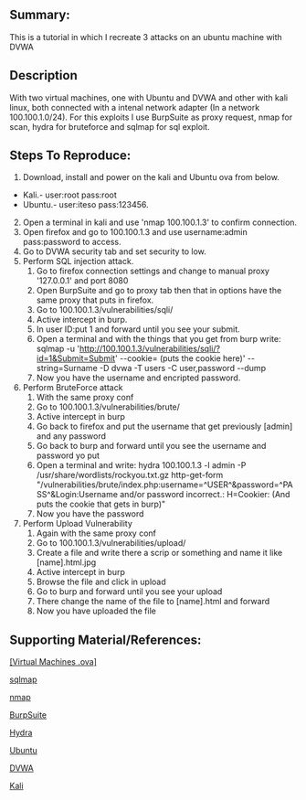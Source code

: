 ## Summary:
This is a tutorial in which I recreate 3 attacks on an ubuntu machine with DVWA

## Description
With two virtual machines, one with Ubuntu and DVWA and other with kali linux, both connected with a intenal network adapter (In a network 100.100.1.0/24). For this exploits I use BurpSuite as proxy request, nmap for scan, hydra for bruteforce and sqlmap for sql exploit.

## Steps To Reproduce:

  1. Download, install and power on the kali and Ubuntu ova from below.
   - Kali.- user:root pass:root  
   - Ubuntu.- user:iteso  pass:123456.
  2. Open a terminal in kali and use 'nmap 100.100.1.3' to confirm connection. 
  3. Open firefox and go to 100.100.1.3 and use username:admin pass:password to access.
  4. Go to DVWA security tab and set security to low.
  5. Perform SQL injection attack.
     1. Go to firefox connection settings and change to manual proxy '127.0.0.1' and port 8080
     2. Open BurpSuite and go to proxy tab then that in options have the same proxy that puts in firefox.
     3. Go to 100.100.1.3/vulnerabilities/sqli/
     4. Active intercept in burp.
     5. In user ID:put 1 and forward until you see your submit.
     6. Open a terminal and with the things that you get from burp write: sqlmap -u 'http://100.100.1.3/vulnerabilities/sqli/?id=1&Submit=Submit' --cookie= (puts the cookie here)' --string=Surname -D dvwa -T users -C user,password --dump
     7. Now you have the username and encripted password.
  6. Perform BruteForce attack
     1. With the same proxy conf
     2. Go to 100.100.1.3/vulnerabilities/brute/
     3. Active intercept in burp
     4. Go back to firefox and put the username that get previously [admin] and any password
     5. Go back to burp and forward until you see the username and password yo put
     6. Open a terminal and write: hydra 100.100.1.3 -l admin -P /usr/share/wordlists/rockyou.txt.gz http-get-form "/vulnerabilities/brute/index.php:username=^USER^&password=^PASS^&Login:Username and/or password incorrect.: H=Cookier: (And puts the cookie that gets in burp)"
     7. Now you have the password
  7. Perform Upload Vulnerability
     1. Again with the same proxy conf
     2. Go to 100.100.1.3/vulnerabilities/upload/
     3. Create a file and write there a scrip or something and name it like [name].html.jpg
     4. Active intercept in burp
     5. Browse the file and click in upload
     6. Go to burp and forward until you see your upload
     7. There change the name of the file to [name].html and forward
     8. Now you have uploaded the file

## Supporting Material/References:
[[Virtual Machines .ova]](https://iteso01-my.sharepoint.com/:f:/g/personal/si721750_iteso_mx/EmWoa89IGO1BsbMddO7j43IBluuqGNmTLKVSD4PIap5IPw?e=moBewg)

[sqlmap](http://sqlmap.org/)

[nmap](https://nmap.org/)

[BurpSuite](https://portswigger.net/burp)

[Hydra](https://github.com/vanhauser-thc/thc-hydra) 

[Ubuntu](https://ubuntu.com/)

[DVWA](http://www.dvwa.co.uk/)

[Kali](https://www.kali.org/)


